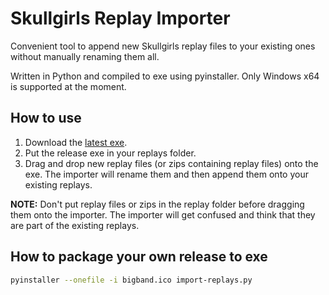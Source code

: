 # Skullgirls Replay Importer

Convenient tool to append new Skullgirls replay files to your existing ones 
without manually renaming them all.

Written in Python and compiled to exe using pyinstaller. Only Windows x64 is 
supported at the moment.

## How to use

1. Download the 
   [latest exe](https://github.com/hugh-braico/sg-replay-importer/releases/download/v0.3/import-replays.exe).
1. Put the release exe in your replays folder.
1. Drag and drop new replay files (or zips containing replay files) onto the 
   exe. The importer will rename them and then append them onto your existing
   replays.

**NOTE:** Don't put replay files or zips in the replay folder before dragging 
them onto the importer. The importer will get confused and think that they are
part of the existing replays.

## How to package your own release to exe

```bash
pyinstaller --onefile -i bigband.ico import-replays.py
```
